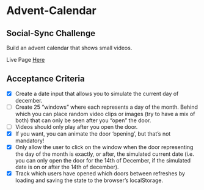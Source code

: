 # Advent-Calendar

## Social-Sync Challenge

Build an advent calendar that shows small videos.

Live Page [Here](https://surpun.github.io/Advent-Calendar/)

## Acceptance Criteria

- [x] Create a date input that allows you to simulate the current day of december.
- [ ] Create 25 “windows” where each represents a day of the month. Behind which you can place random video clips or images (try to have a mix of both) that can only be seen after you “open” the door.
- [ ] Videos should only play after you open the door.
- [x] If you want, you can animate the door ‘opening’, but that’s not mandatory!
- [x] Only allow the user to click on the window when the door representing the day of the month is exactly, or after, the simulated current date (i.e. you can only open the door for the 14th of December, if the simulated date is on or after the 14th of december).
- [x] Track which users have opened which doors between refreshes by loading and saving the state to the browser’s localStorage.
